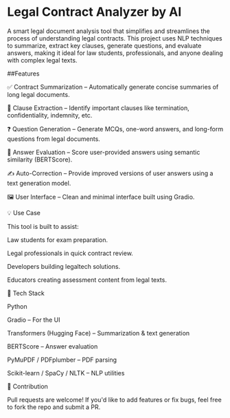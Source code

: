 # Legal Contract Analyzer by AI
A smart legal document analysis tool that simplifies and streamlines the process of understanding legal contracts. This project uses NLP techniques to summarize, extract key clauses, generate questions, and evaluate answers, making it ideal for law students, professionals, and anyone dealing with complex legal texts.



##Features


✅ Contract Summarization – Automatically generate concise summaries of long legal documents.

🧠 Clause Extraction – Identify important clauses like termination, confidentiality, indemnity, etc.

❓ Question Generation – Generate MCQs, one-word answers, and long-form questions from legal documents.

📝 Answer Evaluation – Score user-provided answers using semantic similarity (BERTScore).

✍️ Auto-Correction – Provide improved versions of user answers using a text generation model.

🖼️ User Interface – Clean and minimal interface built using Gradio.

💡 Use Case


This tool is built to assist:

Law students for exam preparation.

Legal professionals in quick contract review.

Developers building legaltech solutions.

Educators creating assessment content from legal texts.

🧰 Tech Stack


Python

Gradio – For the UI

Transformers (Hugging Face) – Summarization & text generation

BERTScore – Answer evaluation

PyMuPDF / PDFplumber – PDF parsing

Scikit-learn / SpaCy / NLTK – NLP utilities

🤝 Contribution

Pull requests are welcome! If you'd like to add features or fix bugs, feel free to fork the repo and submit a PR.

